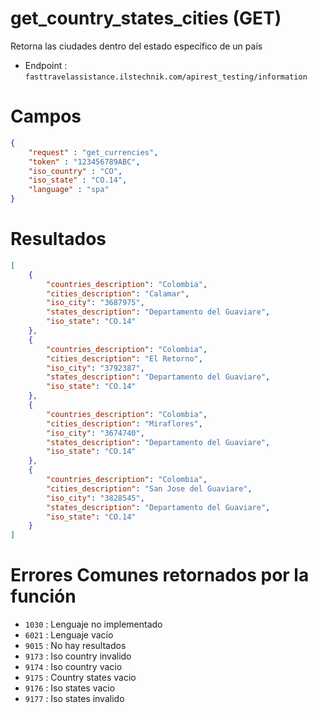 # get_country_states_cities (GET)

Retorna las ciudades dentro del estado específico de un país

* Endpoint : ```fasttravelassistance.ilstechnik.com/apirest_testing/information```

# Campos

```JSON
{
    "request" : "get_currencies",
    "token" : "123456789ABC",
    "iso_country" : "CO",
    "iso_state" : "CO.14",
    "language" : "spa"
}
```

# Resultados

```JSON
[
    {
        "countries_description": "Colombia",
        "cities_description": "Calamar",
        "iso_city": "3687975",
        "states_description": "Departamento del Guaviare",
        "iso_state": "CO.14"
    },
    {
        "countries_description": "Colombia",
        "cities_description": "El Retorno",
        "iso_city": "3792387",
        "states_description": "Departamento del Guaviare",
        "iso_state": "CO.14"
    },
    {
        "countries_description": "Colombia",
        "cities_description": "Miraflores",
        "iso_city": "3674740",
        "states_description": "Departamento del Guaviare",
        "iso_state": "CO.14"
    },
    {
        "countries_description": "Colombia",
        "cities_description": "San Jose del Guaviare",
        "iso_city": "3828545",
        "states_description": "Departamento del Guaviare",
        "iso_state": "CO.14"
    }
]
```

# Errores Comunes retornados por la función

* ```1030``` : Lenguaje no implementado
* ```6021``` : Lenguaje vacío
* ```9015``` : No hay resultados
* ```9173``` : Iso country invalido
* ```9174``` : Iso country vacio
* ```9175``` : Country states vacio
* ```9176``` : Iso states vacio
* ```9177``` : Iso states invalido